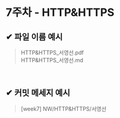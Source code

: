 # 7주차 - HTTP&HTTPS

## ✔ 파일 이름 예시

> HTTP&HTTPS_서영선.pdf<br>
> HTTP&HTTPS_서영선.md

<br>

## ✔ 커밋 메세지 예시

> [week7] NW/HTTP&HTTPS/서영선
